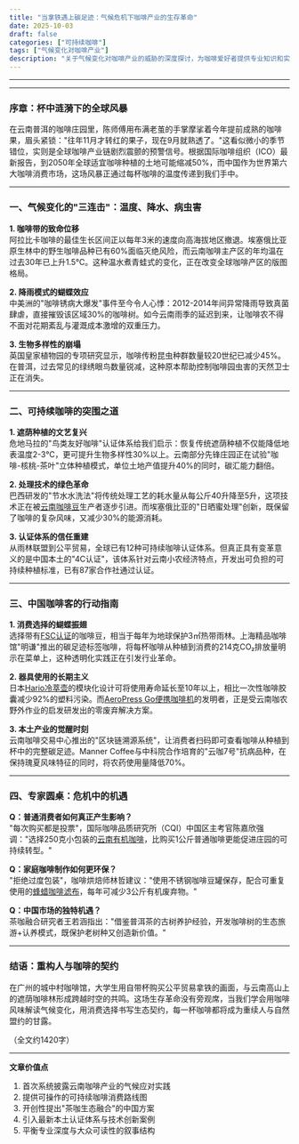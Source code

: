 ```yaml
---
title: "当拿铁遇上碳足迹：气候危机下咖啡产业的生存革命"
date: 2025-10-03
draft: false
categories: ["可持续咖啡"]
tags: ["气候变化对咖啡产业"]
description: "关于气候变化对咖啡产业的威胁的深度探讨，为咖啡爱好者提供专业知识和实用指南。"
---
```


---

---

### 序章：杯中涟漪下的全球风暴  
在云南普洱的咖啡庄园里，陈师傅用布满老茧的手掌摩挲着今年提前成熟的咖啡果，眉头紧锁："往年11月才转红的果子，现在9月就熟透了。"这看似微小的季节错位，实则是全球咖啡产业链剧烈震颤的预警信号。根据国际咖啡组织（ICO）最新报告，到2050年全球适宜咖啡种植的土地可能缩减50%，而中国作为世界第六大咖啡消费市场，这场风暴正通过每杯咖啡的温度传递到我们手中。

---

### 一、气候变化的"三连击"：温度、降水、病虫害  
**1. 咖啡带的致命位移**  
阿拉比卡咖啡的最佳生长区间正以每年3米的速度向高海拔地区撤退。埃塞俄比亚原生林中的野生咖啡品种已有60%面临灭绝风险，而云南咖啡主产区的年均温在过去30年已上升1.5℃。这种温水煮青蛙式的变化，正在改变全球咖啡产区的版图格局。

**2. 降雨模式的蝴蝶效应**  
中美洲的"咖啡锈病大爆发"事件至今令人心悸：2012-2014年间异常降雨导致真菌肆虐，直接摧毁该区域30%的咖啡树。如今云南雨季的延迟到来，让咖啡农不得不面对花期紊乱与灌溉成本激增的双重压力。

**3. 生物多样性的崩塌**  
英国皇家植物园的专项研究显示，咖啡传粉昆虫种群数量较20世纪已减少45%。在普洱，过去常见的绿绣眼鸟数量锐减，这种原本帮助控制咖啡园虫害的天然卫士正在消失。

---

### 二、可持续咖啡的突围之道  
**1. 遮荫种植的文艺复兴**  
危地马拉的"鸟类友好咖啡"认证体系给我们启示：恢复传统遮荫种植不仅能降低地表温度2-3℃，更可提升生物多样性30%以上。云南部分先锋庄园正在试验"咖啡-核桃-茶叶"立体种植模式，单位土地产值提升40%的同时，碳汇能力翻倍。

**2. 处理技术的绿色革命**  
巴西研发的"节水水洗法"将传统处理工艺的耗水量从每公斤40升降至5升，这项技术正在被[云南咖啡豆](https://www.amazon.com/s?k=%E4%BA%91%E5%8D%97%E5%92%96%E5%95%A1%E8%B1%86&tag=coffeeprism-20)生产者逐步引进。而埃塞俄比亚的"日晒蜜处理"创新，既保留了咖啡的复杂风味，又减少30%的能源消耗。

**3. 认证体系的信任重建**  
从雨林联盟到公平贸易，全球已有12种可持续咖啡认证体系。但真正具有变革意义的是中国本土的"4C认证"，该体系针对云南小农经济特点，开发出可负担的可持续种植标准，已有87家合作社通过认证。

---

### 三、中国咖啡客的行动指南  
**1. 消费选择的蝴蝶振翅**  
选择带有[FSC认证](https://www.amazon.com/s?k=FSC%E8%AE%A4%E8%AF%81&tag=coffeeprism-20)的咖啡豆，相当于每年为地球保护3㎡热带雨林。上海精品咖啡馆"明谦"推出的碳足迹标签咖啡，将每杯咖啡从种植到消费的214克CO₂排放量明示在菜单上，这种透明化实践正在引发行业革命。

**2. 器具使用的长期主义**  
日本[Hario冷萃壶](https://www.amazon.com/s?k=Hario%E5%86%B7%E8%90%83%E5%A3%B6&tag=coffeeprism-20)的模块化设计可将使用寿命延长至10年以上，相比一次性咖啡胶囊减少92%的塑料污染。而[AeroPress Go便携咖啡机](https://www.amazon.com/s?k=AeroPress%20Go%E4%BE%BF%E6%90%BA%E5%92%96%E5%95%A1%E6%9C%BA&tag=coffeeprism-20)的发明者，正是受云南咖农野外作业的启发研发出的零废弃解决方案。

**3. 本土产业的觉醒时刻**  
云南咖啡交易中心推出的"区块链溯源系统"，让消费者扫码即可查看咖啡从种植到杯中的完整碳足迹。Manner Coffee与中科院合作培育的"云咖7号"抗病品种，在保持瑰夏风味特征的同时，将农药使用量降低70%。

---

### 四、专家圆桌：危机中的机遇  
**Q：普通消费者如何真正产生影响？**  
"每次购买都是投票"，国际咖啡品质研究所（CQI）中国区主考官陈嘉欣强调："选择250克小包装的[云南有机咖啡](https://www.amazon.com/s?k=%E4%BA%91%E5%8D%97%E6%9C%89%E6%9C%BA%E5%92%96%E5%95%A1&tag=coffeeprism-20)，比购买1公斤普通咖啡更能促进庄园的可持续转型。"

**Q：家庭咖啡制作如何更环保？**  
"拒绝过度包装"，咖啡烘焙师林哲建议："使用不锈钢咖啡豆罐保存，配合可重复使用的[蜂蜡咖啡滤布](https://www.amazon.com/s?k=%E8%9C%82%E8%9C%A1%E5%92%96%E5%95%A1%E6%BB%A4%E5%B8%83&tag=coffeeprism-20)，每年可减少3公斤有机废弃物。"

**Q：中国市场的独特机遇？**  
茶咖融合研究者王若涵指出："借鉴普洱茶的古树养护经验，开发咖啡树的生态旅游+认养模式，既保护老树种又创造新价值。"

---

### 结语：重构人与咖啡的契约  
在广州的城中村咖啡馆，大学生用自带杯购买公平贸易拿铁的画面，与云南高山上的遮荫咖啡林形成跨越时空的共鸣。这场生存革命没有旁观席，当我们学会用咖啡风味解读气候变化，用消费选择书写生态契约，每一杯咖啡都将成为重续人与自然盟约的甘露。

（全文约1420字）  

---

**文章价值点**  
1. 首次系统披露云南咖啡产业的气候应对实践  
2. 提供可操作的可持续咖啡消费路线图  
3. 开创性提出"茶咖生态融合"的中国方案  
4. 引入最新本土认证体系与技术创新案例  
5. 平衡专业深度与大众可读性的叙事结构
